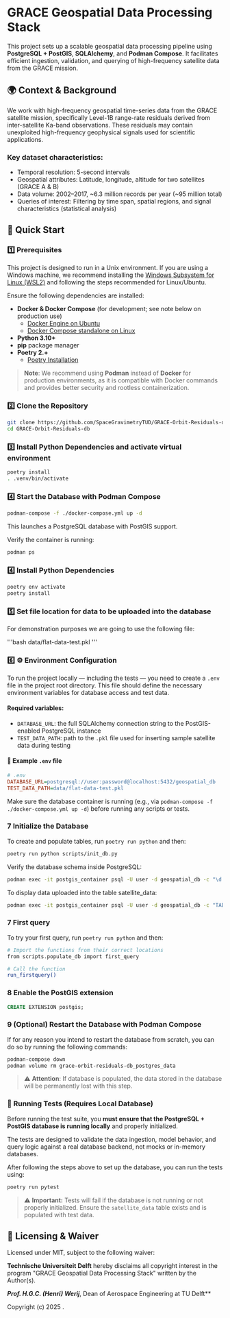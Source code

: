 # GRACE Geospatial Data Processing Stack

This project sets up a scalable geospatial data processing pipeline using **PostgreSQL + PostGIS**, **SQLAlchemy**, and **Podman Compose**. It facilitates efficient ingestion, validation, and querying of high-frequency satellite data from the GRACE mission. 

## 🌍 Context & Background

We work with high-frequency geospatial time-series data from the GRACE satellite mission, specifically Level-1B range-rate residuals derived from inter-satellite Ka-band observations. These residuals may contain unexploited high-frequency geophysical signals used for scientific applications.

### Key dataset characteristics:

- Temporal resolution: 5-second intervals
- Geospatial attributes: Latitude, longitude, altitude for two satellites (GRACE A & B)
- Data volume: 2002–2017, \~6.3 million records per year (\~95 million total)
- Queries of interest: Filtering by time span, spatial regions, and signal characteristics (statistical analysis)

## 🚀 Quick Start

### 1️⃣ Prerequisites

This project is designed to run in a Unix environment. If you are using a Windows machine, we recommend installing the [Windows Subsystem for Linux (WSL2)](https://learn.microsoft.com/en-us/windows/wsl/install) and following the steps recommended for Linux/Ubuntu.

Ensure the following dependencies are installed:

- **Docker & Docker Compose** (for development; see note below on production use)
  - [Docker Engine on Ubuntu](https://docs.docker.com/compose/install/)
  - [Docker Compose standalone on Linux](https://docs.docker.com/compose/install/standalone/#on-linux)
- **Python 3.10+**
- **pip** package manager
- **Poetry 2.+**
  - [Poetry Installation](https://python-poetry.org/docs/#installation)

 > **Note**: We recommend using **Podman** instead of **Docker** for production environments, as it is compatible with Docker commands and provides better security and rootless containerization.

### 2️⃣ Clone the Repository

```bash
git clone https://github.com/SpaceGravimetryTUD/GRACE-Orbit-Residuals-db/tree/main
cd GRACE-Orbit-Residuals-db
```

### 3️⃣ Install Python Dependencies and activate virtual environment

```bash
poetry install
. .venv/bin/activate
```

### 4️⃣ Start the Database with Podman Compose

```bash
podman-compose -f ./docker-compose.yml up -d
```

This launches a PostgreSQL database with PostGIS support.

Verify the container is running:

```bash
podman ps
```

### 4️⃣ Install Python Dependencies

```bash
poetry env activate
poetry install
```

### 5️⃣ Set file location for data to be uploaded into the database

For demonstration purposes we are going to use the following file:

'''bash
data/flat-data-test.pkl
''' 

### 6️⃣ ⚙️ Environment Configuration

To run the project locally — including the tests — you need to create a `.env` file in the project root directory. This file should define the necessary environment variables for database access and test data.

#### Required variables:

- `DATABASE_URL`: the full SQLAlchemy connection string to the PostGIS-enabled PostgreSQL instance
- `TEST_DATA_PATH`: path to the `.pkl` file used for inserting sample satellite data during testing

#### 📄 Example `.env` file

```ini
# .env
DATABASE_URL=postgresql://user:password@localhost:5432/geospatial_db
TEST_DATA_PATH=data/flat-data-test.pkl
```

Make sure the database container is running (e.g., via `podman-compose -f ./docker-compose.yml up -d`) before running any scripts or tests.

### 7 Initialize the Database

To create and populate tables, run `poetry run python` and then:

```bash
poetry run python scripts/init_db.py 
```

Verify the database schema inside PostgreSQL:

```bash
podman exec -it postgis_container psql -U user -d geospatial_db -c "\d satellite_data;"
```

To display data uploaded into the table satellite_data:

```bash
podman exec -it postgis_container psql -U user -d geospatial_db -c "TABLE satellite_data"
```

### 7 First query

To try your first query, run `poetry run python` and then:

```bash
# Import the functions from their correct locations
from scripts.populate_db import first_query

# Call the function
run_firstquery()
```

### 8 Enable the PostGIS extension

```sql
CREATE EXTENSION postgis;
```

### 9 (Optional) Restart the Database with Podman Compose

If for any reason you intend to restart the database from scratch, you can do so by running the following commands:

```bash
podman-compose down
podman volume rm grace-orbit-residuals-db_postgres_data
```

> ⚠️ **Attention**: If database is populated, the data stored in the database will be permanently lost with this step. 


### 🧪 Running Tests (Requires Local Database)

Before running the test suite, you **must ensure that the PostgreSQL + PostGIS database is running locally** and properly initialized.

The tests are designed to validate the data ingestion, model behavior, and query logic against a real database backend, not mocks or in-memory databases.

After following the steps above to set up the database, you can run the tests using:

```bash
poetry run pytest
```

> ⚠️ **Important:** Tests will fail if the database is not running or not properly initialized. Ensure the `satellite_data` table exists and is populated with test data.


## 📜 Licensing & Waiver

Licensed under MIT, subject to the following waiver:

**Technische Universiteit Delft** hereby disclaims all copyright interest in the program "GRACE Geospatial Data Processing Stack" written by the Author(s).

***Prof. H.G.C. (Henri) Werij***, Dean of Aerospace Engineering at TU Delft**

Copyright (c) 2025 .

